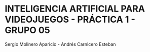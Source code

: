 # INTELIGENCIA ARTIFICIAL PARA VIDEOJUEGOS - PRÁCTICA 1 - GRUPO 05

Sergio Molinero Aparicio - Andrés Carnicero Esteban
